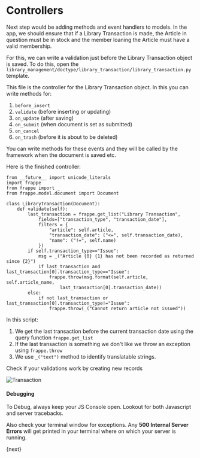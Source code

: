 <!-- base_template: frappe_io/www/frappe/frappe_base.html --><!-- add-breadcrumbs -->
# Controllers

Next step would be adding methods and event handlers to models. In the app, we should ensure that if a Library Transaction is made, the Article in question must be in stock and the member loaning the Article must have a valid membership.

For this, we can write a validation just before the Library Transaction object is saved. To do this, open the `library_management/doctype/library_transaction/library_transaction.py` template.

This file is the controller for the Library Transaction object. In this you can write methods for:

1. `before_insert`
1. `validate` (before inserting or updating)
1. `on_update` (after saving)
1. `on_submit` (when document is set as submitted)
1. `on_cancel`
1. `on_trash` (before it is about to be deleted)

You can write methods for these events and they will be called by the framework when the document is saved etc.

Here is the finished controller:

	from __future__ import unicode_literals
	import frappe
	from frappe import _
	from frappe.model.document import Document

	class LibraryTransaction(Document):
		def validate(self):
			last_transaction = frappe.get_list("Library Transaction",
				fields=["transaction_type", "transaction_date"],
				filters = {
					"article": self.article,
					"transaction_date": ("<=", self.transaction_date),
					"name": ("!=", self.name)
				})
			if self.transaction_type=="Issue":
				msg = _("Article {0} {1} has not been recorded as returned since {2}")
				if last_transaction and last_transaction[0].transaction_type=="Issue":
					frappe.throw(msg.format(self.article, self.article_name,
						last_transaction[0].transaction_date))
			else:
				if not last_transaction or last_transaction[0].transaction_type!="Issue":
					frappe.throw(_("Cannot return article not issued"))

In this script:

1. We get the last transaction before the current transaction date using the query function `frappe.get_list`
1. If the last transaction is something we don't like we throw an exception using `frappe.throw`
1. We use `_("text")` method to identify translatable strings.

Check if your validations work by creating new records

<img class="screenshot" alt="Transaction" src="/docs/assets/img/lib_trans.png">

#### Debugging

To Debug, always keep your JS Console open. Lookout for both Javascript and server tracebacks.

Also check your terminal window for exceptions. Any **500 Internal Server Errors** will get printed in your terminal where on which your server is running.

{next}
